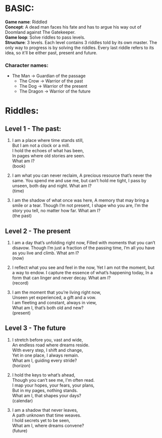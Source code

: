 # BASIC:
**Game name**: Riddled  
**Concept**: A dead man faces his fate and has to argue his way out of Doomland against The Gatekeeper.  
**Game loop**: Solve riddles to pass levels.  
**Structure**: 3 levels. Each level contains 3 riddles told by its own master. The only way to progress is by solving the riddles. Every last riddle refers to its idea, so it'll be either past, present and future.

### Character names:
- The Man -> Guardian of the passage
     - The Crow -> Warrior of the past
     - The Dog -> Warrior of the present
     - The Dragon -> Warrior of the future



# Riddles:
## Level 1 - The past:  
1) I am a place where time stands still,  
But I am not a clock or a mill.  
I hold the echoes of what has been,  
In pages where old stories are seen.  
What am I?  
(book)

2) I am what you can never reclaim,
A precious resource that’s never the same.
You spend me and use me, but can’t hold me tight,
I pass by unseen, both day and night.
What am I?  
(time)

3) I am the shadow of what once was here,
A memory that may bring a smile or a tear.
Though I’m not present, I shape who you are,
I’m the story you tell, no matter how far.
What am I?  
(the past)

## Level 2 - The present

1) I am a day that’s unfolding right now,
Filled with moments that you can’t disavow.
Though I’m just a fraction of the passing time,
I’m all you have as you live and climb.
What am I?  
(now)

2) I reflect what you see and feel in the now,
Yet I am not the moment, but a way to endow.
I capture the essence of what’s happening today,
In a form that can linger and never decay.
What am I?  
(record)

3) I am the moment that you’re living right now,  
Unseen yet experienced, a gift and a vow.  
I am fleeting and constant, always in view,  
What am I, that’s both old and new?  
(present) 


## Level 3 - The future
1) I stretch before you, vast and wide,  
An endless road where dreams reside.  
With every step, I shift and change,  
Yet in one place, I always remain.  
What am I, guiding every stride?  
(horizon)

2) I hold the keys to what’s ahead,  
Though you can’t see me, I'm often read.  
I map your hopes, your fears, your plans,  
But in my pages, nothing stands.  
What am I, that shapes your days?  
(calendar)  

3) I am a shadow that never leaves,  
A path unknown that time weaves.  
I hold secrets yet to be seen,  
What am I, where dreams convene?  
(future)